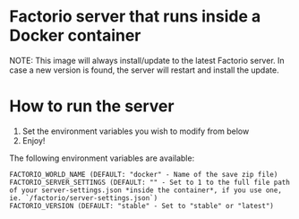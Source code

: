 # Factorio server that runs inside a Docker container

NOTE: This image will always install/update to the latest Factorio server. In case a new version is found, the server will restart and install the update.

# How to run the server
1. Set the environment variables you wish to modify from below
2. Enjoy!

The following environment variables are available:
```
FACTORIO_WORLD_NAME (DEFAULT: "docker" - Name of the save zip file)
FACTORIO_SERVER_SETTINGS (DEFAULT: "" - Set to 1 to the full file path of your server-settings.json *inside the container*, if you use one, ie. `/factorio/server-settings.json`)
FACTORIO_VERSION (DEFAULT: "stable" - Set to "stable" or "latest")
```
